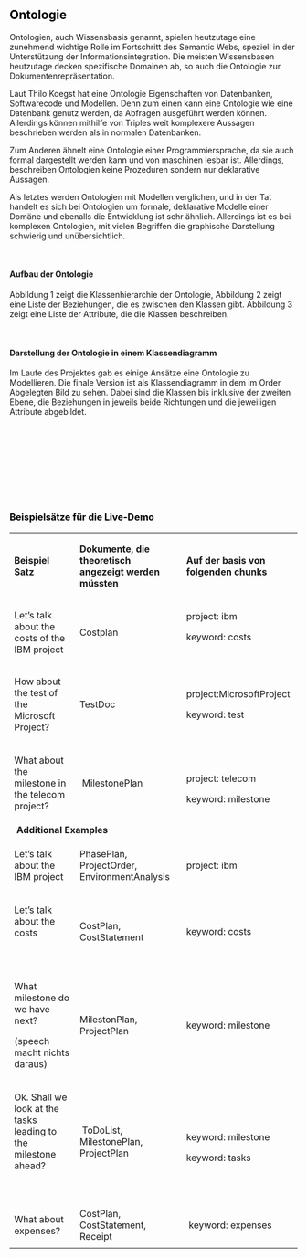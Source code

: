 <h2 style="color: #5e9ca0;"><span style="color: #000000;"><strong>Ontologie</strong></span></h2>
<p>Ontologien, auch Wissensbasis genannt, spielen heutzutage eine zunehmend wichtige Rolle im Fortschritt des Semantic Webs, speziell in der Unterst&uuml;tzung der Informationsintegration. Die meisten Wissensbasen heutzutage decken spezifische Domainen ab, so auch die Ontologie zur Dokumentenrepr&auml;sentation.</p>
<p>Laut Thilo Koegst hat eine Ontologie Eigenschaften von Datenbanken, Softwarecode und Modellen. Denn zum einen kann eine Ontologie wie eine Datenbank genutz werden, da Abfragen ausgef&uuml;hrt werden k&ouml;nnen. Allerdings k&ouml;nnen mithilfe von Triples weit komplexere Aussagen beschrieben werden als in normalen Datenbanken.</p>
<p>Zum Anderen &auml;hnelt eine Ontologie einer Programmiersprache, da sie auch formal dargestellt werden kann und von maschinen lesbar ist. Allerdings, beschreiben Ontologien keine Prozeduren sondern nur deklarative Aussagen.</p>
<p>Als letztes werden Ontologien mit Modellen verglichen, und in der Tat handelt es sich bei Ontologien um formale, deklarative Modelle einer Dom&auml;ne und ebenalls die Entwicklung ist sehr &auml;hnlich. Allerdings ist es bei komplexen Ontologien, mit vielen Begriffen die graphische Darstellung schwierig und un&uuml;bersichtlich.</p>
<p>&nbsp;</p>
<h4>Aufbau der Ontologie</h4>
<p>Abbildung 1 zeigt die Klassenhierarchie der Ontologie, Abbildung 2 zeigt eine Liste der Beziehungen, die es zwischen den Klassen gibt. Abbildung 3 zeigt eine Liste der Attribute, die die Klassen beschreiben.</p>
<p>&nbsp;</p>
<h4>Darstellung der Ontologie in einem Klassendiagramm</h4>
<p>Im Laufe des Projektes gab es einige Ans&auml;tze eine Ontologie zu Modellieren. Die finale Version ist als Klassendiagramm in dem im Order Abgelegten Bild zu sehen. Dabei sind die Klassen bis inklusive der zweiten Ebene, die Beziehungen in jeweils beide Richtungen und die jeweiligen Attribute abgebildet.&nbsp; &nbsp; &nbsp; &nbsp; &nbsp; &nbsp; &nbsp;</p>
<h2 style="color: #2e6c80;">&nbsp;</h2>
<p><strong>&nbsp;</strong></p>

<h2 style="color: #2e6c80;">&nbsp;</h2>
<h3 style="color: #2e6c80;"><span style="color: #000000;">Beispiels&auml;tze f&uuml;r die Live-Demo</span></h3>
<table>
<tbody>
<tr>
<td>
<p><strong>Beispiel Satz</strong></p>
</td>
<td>
<p><strong>Dokumente, die theoretisch angezeigt werden m&uuml;ssten</strong></p>
</td>
<td>
<p><strong>Auf der basis von folgenden chunks</strong></p>
</td>
</tr>
<tr>
<td><span style="font-weight: 400;">Let&rsquo;s talk about the costs of the IBM project</span></td>
<td><span style="font-weight: 400;">Costplan</span></td>
<td>
<p><span style="font-weight: 400;">project: ibm </span></p>
<p><span style="font-weight: 400;">keyword: costs</span></p>
<strong><br /></strong></td>
</tr>
<tr>
<td>
<p dir="ltr">How about the test of the Microsoft Project?</p>
</td>
<td>TestDoc</td>
<td>
<p dir="ltr">project:MicrosoftProject</p>
<p dir="ltr">keyword: test</p>
</td>
</tr>
<tr>
<td>
<p dir="ltr">What about the milestone in the telecom project?</p>
</td>
<td>&nbsp;MilestonePlan</td>
<td>&nbsp;
<p dir="ltr">project: telecom</p>
<p dir="ltr">keyword: milestone</p>
</td>
</tr>
<tr>
<td colspan="2"><strong>&nbsp;Additional Examples</strong>&nbsp;</td>
<td>&nbsp;</td>
</tr>
<tr>
<td>
<p dir="ltr">Let&rsquo;s talk about the IBM project</p>
</td>
<td>PhasePlan, ProjectOrder, EnvironmentAnalysis</td>
<td>project: ibm</td>
</tr>
<tr>
<td>
<p dir="ltr">Let&rsquo;s talk about the costs&nbsp;</p>
<p dir="ltr">&nbsp;</p>
</td>
<td>CostPlan, CostStatement&nbsp;</td>
<td>keyword: costs&nbsp;</td>
</tr>
<tr>
<td>
<p dir="ltr">What milestone do we have next?</p>
<p dir="ltr">(speech macht nichts daraus)</p>
</td>
<td>MilestonPlan, ProjectPlan&nbsp;</td>
<td>keyword: milestone&nbsp;</td>
</tr>
<tr>
<td>
<p dir="ltr">Ok. Shall we look at the tasks leading to the milestone ahead?</p>
<p dir="ltr">&nbsp;</p>
</td>
<td>&nbsp;ToDoList, MilestonePlan, ProjectPlan</td>
<td>&nbsp;
<p dir="ltr">keyword: milestone</p>
<p dir="ltr">keyword: tasks</p>
</td>
</tr>
<tr>
<td>
<p dir="ltr">What about expenses?</p>
</td>
<td>CostPlan, CostStatement, Receipt&nbsp;</td>
<td>&nbsp;keyword: expenses</td>
</tr>
</tbody>
</table>
<p>&nbsp;</p>
<p>&nbsp;</p>
<p><strong>&nbsp;</strong></p>
